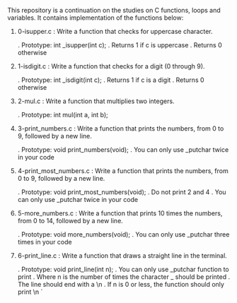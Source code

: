 This repository is a continuation on the studies on C functions, loops and variables.
It contains implementation of the functions below:

1. 0-isupper.c : Write a function that checks for uppercase character.

	. Prototype: int _isupper(int c);
	. Returns 1 if c is uppercase
	. Returns 0 otherwise

2. 1-isdigit.c : Write a function that checks for a digit (0 through 9).

	. Prototype: int _isdigit(int c);
	. Returns 1 if c is a digit
	. Returns 0 otherwise

3. 2-mul.c : Write a function that multiplies two integers.

	. Prototype: int mul(int a, int b);

4. 3-print_numbers.c : Write a function that prints the numbers, from 0 to 9, followed by a new line.

	. Prototype: void print_numbers(void);
	. You can only use _putchar twice in your code

5. 4-print_most_numbers.c : Write a function that prints the numbers, from 0 to 9, followed by a new line.

	. Prototype: void print_most_numbers(void);
	. Do not print 2 and 4
	. You can only use _putchar twice in your code	

6. 5-more_numbers.c : Write a function that prints 10 times the numbers, from 0 to 14, followed by a new line.

	. Prototype: void more_numbers(void);
	. You can only use _putchar three times in your code

7. 6-print_line.c : Write a function that draws a straight line in the terminal.

	. Prototype: void print_line(int n);
	. You can only use _putchar function to print
	. Where n is the number of times the character _ should be printed
	. The line should end with a \n
	. If n is 0 or less, the function should only print \n
	`
